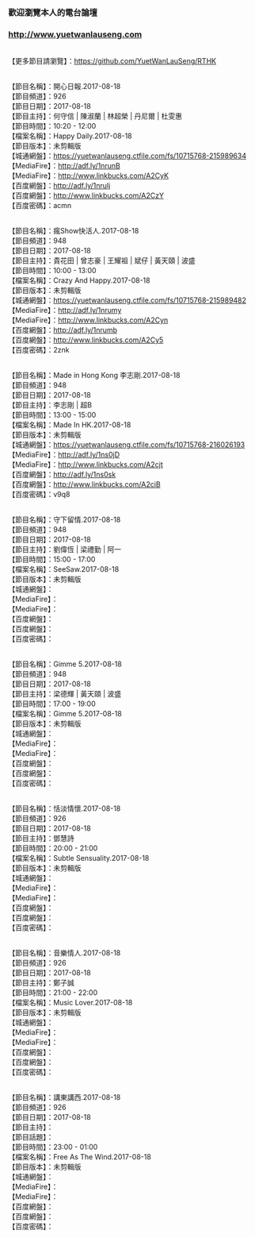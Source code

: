 ### 歡迎瀏覽本人的電台論壇
### http://www.yuetwanlauseng.com

<BR>【更多節目請瀏覽】：https://github.com/YuetWanLauSeng/RTHK

<BR>【節目名稱】：開心日報.2017-08-18
<BR>【節目頻道】：926
<BR>【節目日期】：2017-08-18
<BR>【節目主持】：何守信 | 陳淑蘭 | 林超榮 | 丹尼爾 | 杜雯惠
<BR>【節目時間】：10:20 - 12:00
<BR>【檔案名稱】：Happy Daily.2017-08-18
<BR>【節目版本】：未剪輯版
<BR>【城通網盤】：https://yuetwanlauseng.ctfile.com/fs/10715768-215989634
<BR>【MediaFire】：http://adf.ly/1nrunB
<BR>【MediaFire】：http://www.linkbucks.com/A2CyK
<BR>【百度網盤】：http://adf.ly/1nrulj
<BR>【百度網盤】：http://www.linkbucks.com/A2CzY
<BR>【百度密碼】：acmn

<BR>【節目名稱】：瘋Show快活人.2017-08-18
<BR>【節目頻道】：948
<BR>【節目日期】：2017-08-18
<BR>【節目主持】：貴花田 | 曾志豪 | 王耀祖 | 斌仔 | 黃天頤 | 波盛
<BR>【節目時間】：10:00 - 13:00
<BR>【檔案名稱】：Crazy And Happy.2017-08-18
<BR>【節目版本】：未剪輯版
<BR>【城通網盤】：https://yuetwanlauseng.ctfile.com/fs/10715768-215989482
<BR>【MediaFire】：http://adf.ly/1nrumy
<BR>【MediaFire】：http://www.linkbucks.com/A2Cyn
<BR>【百度網盤】：http://adf.ly/1nrumb
<BR>【百度網盤】：http://www.linkbucks.com/A2Cy5
<BR>【百度密碼】：2znk

<BR>【節目名稱】：Made in Hong Kong 李志剛.2017-08-18
<BR>【節目頻道】：948
<BR>【節目日期】：2017-08-18
<BR>【節目主持】：李志剛 | 超B
<BR>【節目時間】：13:00 - 15:00
<BR>【檔案名稱】：Made In HK.2017-08-18
<BR>【節目版本】：未剪輯版
<BR>【城通網盤】：https://yuetwanlauseng.ctfile.com/fs/10715768-216026193
<BR>【MediaFire】：http://adf.ly/1ns0jD
<BR>【MediaFire】：http://www.linkbucks.com/A2cjt
<BR>【百度網盤】：http://adf.ly/1ns0sk
<BR>【百度網盤】：http://www.linkbucks.com/A2ciB
<BR>【百度密碼】：v9q8

<BR>【節目名稱】：守下留情.2017-08-18
<BR>【節目頻道】：948
<BR>【節目日期】：2017-08-18
<BR>【節目主持】：劉偉恆 | 梁禮勤 | 阿一
<BR>【節目時間】：15:00 - 17:00
<BR>【檔案名稱】：SeeSaw.2017-08-18
<BR>【節目版本】：未剪輯版
<BR>【城通網盤】：
<BR>【MediaFire】：
<BR>【MediaFire】：
<BR>【百度網盤】：
<BR>【百度網盤】：
<BR>【百度密碼】：

<BR>【節目名稱】：Gimme 5.2017-08-18
<BR>【節目頻道】：948
<BR>【節目日期】：2017-08-18
<BR>【節目主持】：梁德輝 | 黃天頤 | 波盛
<BR>【節目時間】：17:00 - 19:00
<BR>【檔案名稱】：Gimme 5.2017-08-18
<BR>【節目版本】：未剪輯版
<BR>【城通網盤】：
<BR>【MediaFire】：
<BR>【MediaFire】：
<BR>【百度網盤】：
<BR>【百度網盤】：
<BR>【百度密碼】：

<BR>【節目名稱】：恬淡情懷.2017-08-18
<BR>【節目頻道】：926
<BR>【節目日期】：2017-08-18
<BR>【節目主持】：鄧慧詩
<BR>【節目時間】：20:00 - 21:00
<BR>【檔案名稱】：Subtle Sensuality.2017-08-18
<BR>【節目版本】：未剪輯版
<BR>【城通網盤】：
<BR>【MediaFire】：
<BR>【MediaFire】：
<BR>【百度網盤】：
<BR>【百度網盤】：
<BR>【百度密碼】：

<BR>【節目名稱】：音樂情人.2017-08-18
<BR>【節目頻道】：926
<BR>【節目日期】：2017-08-18
<BR>【節目主持】：鄭子誠
<BR>【節目時間】：21:00 - 22:00
<BR>【檔案名稱】：Music Lover.2017-08-18
<BR>【節目版本】：未剪輯版
<BR>【城通網盤】：
<BR>【MediaFire】：
<BR>【MediaFire】：
<BR>【百度網盤】：
<BR>【百度網盤】：
<BR>【百度密碼】：

<BR>【節目名稱】：講東講西.2017-08-18
<BR>【節目頻道】：926
<BR>【節目日期】：2017-08-18
<BR>【節目主持】：
<BR>【節目話題】：
<BR>【節目時間】：23:00 - 01:00
<BR>【檔案名稱】：Free As The Wind.2017-08-18
<BR>【節目版本】：未剪輯版
<BR>【城通網盤】：
<BR>【MediaFire】：
<BR>【MediaFire】：
<BR>【百度網盤】：
<BR>【百度網盤】：
<BR>【百度密碼】：
